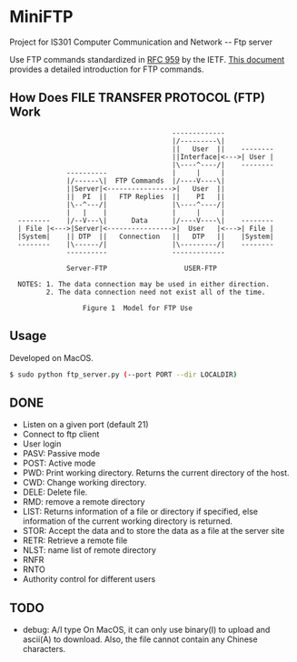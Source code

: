 # MiniFTP
Project for IS301 Computer Communication and Network -- Ftp server

Use FTP commands standardized in [RFC 959](https://tools.ietf.org/html/rfc95) by the IETF. [This document](http://www.nsftools.com/tips/RawFTP.htm) provides a detailed introduction for FTP commands.


## How Does FILE TRANSFER PROTOCOL (FTP) Work

                                            -------------
                                            |/---------\|
                                            ||   User  ||    --------
                                            ||Interface|<--->| User |
                                            |\----^----/|    --------
                  ----------                |     |     |
                  |/------\|  FTP Commands  |/----V----\|
                  ||Server|<---------------->|   User  ||
                  ||  PI  ||   FTP Replies  ||    PI   ||
                  |\--^---/|                |\----^----/|
                  |   |    |                |     |     |
      --------    |/--V---\|      Data      |/----V----\|    --------
      | File |<--->|Server|<---------------->|  User   |<--->| File |
      |System|    || DTP  ||   Connection   ||   DTP   ||    |System|
      --------    |\------/|                |\---------/|    --------
                  ----------                -------------

                  Server-FTP                   USER-FTP

      NOTES: 1. The data connection may be used in either direction.
             2. The data connection need not exist all of the time.

                      Figure 1  Model for FTP Use

## Usage
Developed on MacOS.

```bash
$ sudo python ftp_server.py (--port PORT --dir LOCALDIR)
```

## DONE
- Listen on a given port (default 21)
- Connect to ftp client
- User login
- PASV: Passive mode
- POST: Active mode
- PWD: Print working directory. Returns the current directory of the host.
- CWD: Change working directory.
- DELE: Delete file.
- RMD: remove a remote directory
- LIST: Returns information of a file or directory if specified, else information of the current working directory is returned.
- STOR: Accept the data and to store the data as a file at the server site
- RETR: Retrieve a remote file
- NLST: name list of remote directory
- RNFR
- RNTO
- Authority control for different users

## TODO
- debug: A/I type
On MacOS, it can only use binary(I) to upload and ascii(A) to download. Also, the file cannot contain any Chinese characters.



